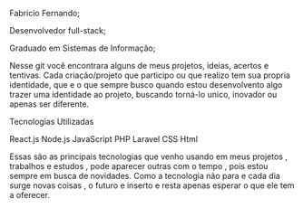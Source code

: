 Fabricio Fernando;

Desenvolvedor full-stack;

Graduado em Sistemas de Informação;



Nesse git você encontrara alguns de meus  projetos, ideias, acertos e tentivas.
Cada criação/projeto que participo ou que realizo tem sua propria identidade, que e o que sempre busco quando estou desenvolvento algo trazer uma identidade ao projeto, 
buscando torná-lo unico, inovador ou apenas ser diferente.



Tecnologias Utilizadas 

React.js 
 Node.js
  JavaScript
   PHP 
    Laravel
     CSS
      Html



Essas são as principais tecnologias que venho usando em meus projetos , trabalhos e estudos , pode aparecer outras com o tempo , pois estou sempre em busca de novidades.
Como a tecnologia não para e cada dia surge novas coisas , o futuro e inserto e resta apenas esperar o que ele tem a oferecer.


 
